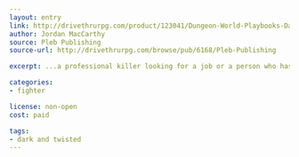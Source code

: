 ```yaml
---
layout: entry
link: http://drivethrurpg.com/product/123041/Dungeon-World-Playbooks-Dark-and-Twisted-Bundle
author: Jordan MacCarthy
source: Pleb Publishing
source-url: http://drivethrurpg.com/browse/pub/6168/Pleb-Publishing

excerpt: ...a professional killer looking for a job or a person who has too much free time on their hands and a yearning for murder, you play a psychopathic slasher who puts his homicide skill set to use by being part of adventuring party.

categories:
- fighter

license: non-open
cost: paid

tags:
- dark and twisted
---
```

